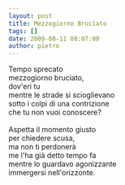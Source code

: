 ```yaml
---
layout: post
title: Mezzogiorno Bruciato
tags: []
date: 2009-08-11 08:07:00
author: pietro
---
```

Tempo sprecato<br/>mezzogiorno bruciato,<br/>dov'eri tu<br/>mentre le strade si scioglievano<br/>sotto i colpi di una contrizione<br/>che tu non vuoi conoscere?<br/><br/>Aspetta il momento giusto<br/>per chiedere scusa,<br/>ma non ti perdonerà<br/>me l'ha già detto tempo fa<br/>mentre lo guardavo agonizzante<br/>immergersi nell'orizzonte.
